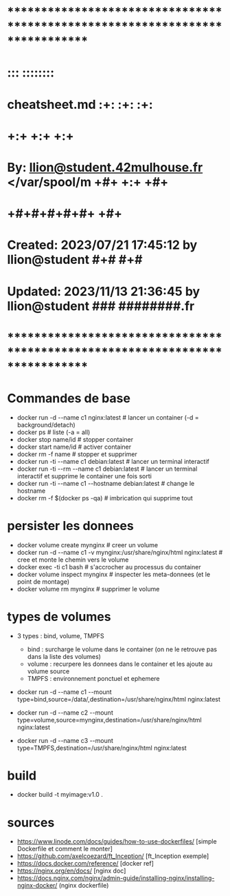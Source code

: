 # **************************************************************************** #
#                                                                              #
#                                                         :::      ::::::::    #
#    cheatsheet.md                                      :+:      :+:    :+:    #
#                                                     +:+ +:+         +:+      #
#    By: llion@student.42mulhouse.fr </var/spool/m  +#+  +:+       +#+         #
#                                                 +#+#+#+#+#+   +#+            #
#    Created: 2023/07/21 17:45:12 by llion@student     #+#    #+#              #
#    Updated: 2023/11/13 21:36:45 by llion@student    ###   ########.fr        #
#                                                                              #
# **************************************************************************** #

# Commandes de base

- docker run -d --name c1 nginx:latest # lancer un container (-d = background/detach)
- docker ps # liste (-a = all)
- docker stop name/id # stopper container
- docker start name/id # activer container
- docker rm -f name # stopper et supprimer
- docker run -ti --name c1 debian:latest # lancer un terminal interactif
- docker run -ti --rm --name c1 debian:latest # lancer un terminal interactif et supprime le container une fois sorti
- docker run -ti --name c1 --hostname debian:latest # change le hostname
- docker rm -f $(docker ps -qa) # imbrication qui supprime tout

# persister les donnees

- docker volume create mynginx # creer un volume
- docker run -d --name c1 -v mynginx:/usr/share/nginx/html nginx:latest # cree et monte le chemin vers le volume
- docker exec -ti c1 bash # s'accrocher au processus du container
- docker volume inspect mynginx # inspecter les meta-donnees (et le point de montage)
- docker volume rm mynginx # supprimer le volume

# types de volumes

- 3 types : bind, volume, TMPFS
    - bind : surcharge le volume dans le container (on ne le retrouve pas dans la liste des volumes)
    - volume : recurpere les donnees dans le container et les ajoute au volume source
    - TMPFS : environnement ponctuel et ephemere

- docker run -d --name c1 --mount type=bind,source=/data/,destination=/usr/share/nginx/html nginx:latest
- docker run -d --name c2 --mount type=volume,source=mynginx,destination=/usr/share/nginx/html nginx:latest
- docker run -d --name c3 --mount type=TMPFS,destination=/usr/share/nginx/html nginx:latest

# build

- docker build -t myimage:v1.0 .

# sources

- https://www.linode.com/docs/guides/how-to-use-dockerfiles/  [simple Dockerfile et comment le monter]
- https://github.com/axelcoezard/ft_Inception/ [ft_Inception exemple]
- https://docs.docker.com/reference/ [docker ref]
- https://nginx.org/en/docs/ [nginx doc]
- https://docs.nginx.com/nginx/admin-guide/installing-nginx/installing-nginx-docker/ (nginx dockerfile)
